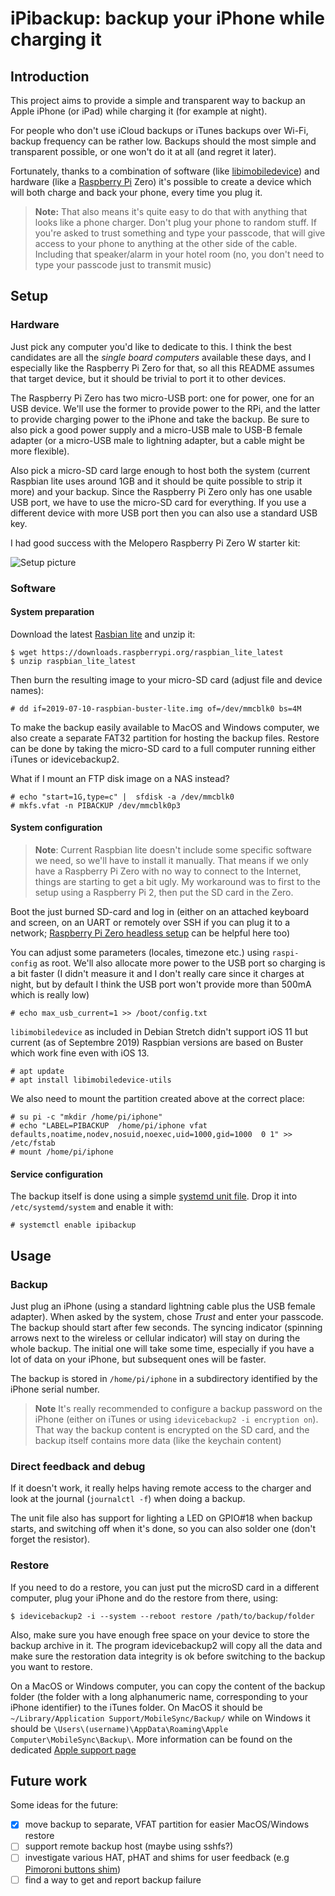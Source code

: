 # iPibackup: backup your iPhone while charging it

## Introduction

This project aims to provide a simple and transparent way to backup an Apple
iPhone (or iPad) while charging it (for example at night).

For people who don't use iCloud backups or iTunes backups over Wi-Fi, backup
frequency can be rather low. Backups should the most simple and transparent
possible, or one won't do it at all (and regret it later).

Fortunately, thanks to a combination of software (like
[libimobiledevice](http://www.libimobiledevice.org/)) and hardware (like a
[Raspberry Pi](https://www.raspberrypi.org/) Zero) it's possible to create a
device which will both charge and back your phone, every time you plug it.

> **Note:**
That also means it's quite easy to do that with anything that looks like a
phone charger. Don't plug your phone to random stuff. If you're asked to trust
something and type your passcode, that will give access to your phone to
anything at the other side of the cable. Including that speaker/alarm in your
hotel room (no, you don't need to type your passcode just to transmit music)
>

## Setup

### Hardware

Just pick any computer you'd like to dedicate to this. I think the best
candidates are all the _single board computers_ available these days, and I
especially like the Raspberry Pi Zero for that, so all this README assumes that
target device, but it should be trivial to port it to other devices.

The Raspberry Pi Zero has two micro-USB port: one for power, one for an USB
device. We'll use the former to provide power to the RPi, and the latter to
provide charging power to the iPhone and take the backup. Be sure to also pick
a good power supply and a micro-USB male to USB-B female adapter (or a
micro-USB male to lightning adapter, but a cable might be more flexible).

Also pick a micro-SD card large enough to host both the system (current
Raspbian lite uses around 1GB and it should be quite possible to strip it more)
and your backup. Since the Raspberry Pi Zero only has one usable USB port, we
have to use the micro-SD card for everything. If you use a different device
with more USB port then you can also use a standard USB key.

I had good success with the Melopero Raspberry Pi Zero W starter kit:

![Setup picture](img/rpi-zero.jpg)

### Software

#### System preparation

Download the latest [Rasbian
lite](https://downloads.raspberrypi.org/raspbian_lite_latest) and unzip it:

```shell
$ wget https://downloads.raspberrypi.org/raspbian_lite_latest
$ unzip raspbian_lite_latest
```

Then burn the resulting image to your micro-SD card (adjust file and device
names):

```shell
# dd if=2019-07-10-raspbian-buster-lite.img of=/dev/mmcblk0 bs=4M
```

To make the backup easily available to MacOS and Windows computer, we also
create a separate FAT32 partition for hosting the backup files. Restore can be
done by taking the micro-SD card to a full computer running either iTunes or
idevicebackup2.










What if I mount an FTP disk image on a NAS instead?










```shell
# echo "start=1G,type=c" |  sfdisk -a /dev/mmcblk0
# mkfs.vfat -n PIBACKUP /dev/mmcblk0p3
```

#### System configuration

> **Note**:
Current Raspbian lite doesn't include some specific software we need, so we'll
have to install it manually. That means if we only have a Raspberry Pi Zero
with no way to connect to the Internet, things are starting to get a bit ugly.
My workaround was to first to the setup using a Raspberry Pi 2, then put the SD
card in the Zero.
>

Boot the just burned SD-card and log in (either on an attached keyboard and
screen, on an UART or remotely over SSH if you can plug it to a network;
[Raspberry Pi Zero headless
setup](https://medium.com/@DavidMaitland/raspberry-pi-zero-headless-setup-92fb72daf88d)
can be helpful here too)

You can adjust some parameters (locales, timezone etc.) using `raspi-config` as
root. We'll also allocate more power to the USB port so charging is a bit
faster (I didn't measure it and I don't really care since it charges at night,
but by default I think the USB port won't provide more than 500mA which is
really low)

```shell
# echo max_usb_current=1 >> /boot/config.txt
```

`libimobiledevice` as included in Debian Stretch didn't support iOS 11 but
current (as of Septembre 2019) Raspbian versions are based on Buster which work
fine even with iOS 13.

```shell
# apt update
# apt install libimobiledevice-utils
```

We also need to mount the partition created above at the correct place:

```shell
# su pi -c "mkdir /home/pi/iphone"
# echo "LABEL=PIBACKUP  /home/pi/iphone vfat  defaults,noatime,nodev,nosuid,noexec,uid=1000,gid=1000  0 1" >> /etc/fstab
# mount /home/pi/iphone
```

#### Service configuration

The backup itself is done using a simple [systemd unit
file](systemd/ipibackup.service). Drop it into `/etc/systemd/system` and enable
it with:

```shell
# systemctl enable ipibackup
```

## Usage

### Backup

Just plug an iPhone (using a standard lightning cable plus the USB female
adapter). When asked by the system, chose _Trust_ and enter your passcode. The
backup should start after few seconds. The syncing indicator (spinning arrows
next to the wireless or cellular indicator) will stay on during the whole
backup. The initial one will take some time, especially if you have a lot of
data on your iPhone, but subsequent ones will be faster.

The backup is stored in `/home/pi/iphone` in a subdirectory identified by the
iPhone serial number.

> **Note**
It's really recommended to configure a backup password on the iPhone (either on
iTunes or using `idevicebackup2 -i encryption on`). That way the backup content
is encrypted on the SD card, and the backup itself contains more data (like the
keychain content)

### Direct feedback and debug

If it doesn't work, it really helps having remote access to the charger and
look at the journal (`journalctl -f`) when doing a backup.

The unit file also has support for lighting a LED on GPIO#18 when backup
starts, and switching off when it's done, so you can also solder one (don't
forget the resistor).

### Restore

If you need to do a restore, you can just put the microSD card in a different
computer, plug your iPhone and do the restore from there, using:

```shell
$ idevicebackup2 -i --system --reboot restore /path/to/backup/folder
```

Also, make sure you have enough free space on your device to store the backup archive in it. The program idevicebackup2 will copy all the data and make sure the restoration data integrity is ok before switching to the backup you want to restore.

On a MacOS or Windows computer, you can copy the content of the backup folder
(the folder with a long alphanumeric name, corresponding to your iPhone
identifier) to the iTunes folder. On MacOS it should be `~/Library/Application
Support/MobileSync/Backup/` while on Windows it should be
`\Users\(username)\AppData\Roaming\Apple Computer\MobileSync\Backup\`. More
information can be found on the dedicated [Apple support
page](https://support.apple.com/en-us/HT204215)

## Future work

Some ideas for the future:

- [x] move backup to separate, VFAT partition for easier MacOS/Windows restore
- [ ] support remote backup host (maybe using sshfs?)
- [ ] investigate various HAT, pHAT and shims for user feedback (e.g
  [Pimoroni buttons shim](https://shop.pimoroni.com/products/button-shim))
- [ ] find a way to get and report backup failure
